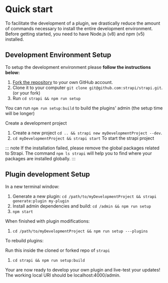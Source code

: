 # Quick start

To facilitate the development of a plugin, we drastically reduce the amount of commands necessary to install the entire development environment. Before getting started, you need to have Node.js (v8)  and npm (v5) installed.

## Development Environment Setup

To setup the development environment please **follow the instructions below:**

1. [Fork the repository](https://github.com/strapi/strapi) to your own GitHub account.
2. Clone it to your computer `git clone git@github.com:strapi/strapi.git`. (or your fork)
3. Run `cd strapi && npm run setup`

You can run `npm run setup:build` to build the plugins' admin (the setup time will be longer)

Create a development project

1. Create a new project `cd .. && strapi new myDevelopmentProject --dev`.
2. `cd myDevelopmentProject && strapi start` To start the strapi project

::: note
If the installation failed, please remove the global packages related to Strapi. The command `npm ls strapi` will help you to find where your packages are installed globally.
:::

## Plugin development Setup

In a new terminal window:

1. Generate a new plugin: `cd /path/to/myDevelopmentProject && strapi generate:plugin my-plugin`
2. Install admin dependencies and build: `cd /admin && npm run setup`
3. `npm start`

When finished with plugin modifications:

1. `cd /path/to/myDevelopmentProject && npm run setup ---plugins`

To rebuild plugins:

Run this inside the cloned or forked repo of `strapi`
1. `cd strapi && npm run setup:build`


Your are now ready to develop your own plugin and live-test your updates! The working local URI should be localhost:4000/admin.
